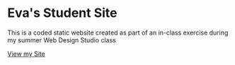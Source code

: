 # Eva's Student Site

This is a coded static website created as part of an in-class exercise during my summer Web Design Studio class

[View my Site](https://iolanieva.github.io/)